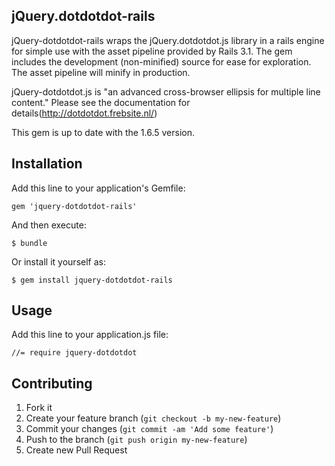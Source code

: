 ## jQuery.dotdotdot-rails

jQuery-dotdotdot-rails wraps the jQuery.dotdotdot.js library in a rails engine
for simple use with the asset pipeline provided by Rails 3.1. The gem includes
the development (non-minified) source for ease for exploration. The asset
pipeline will minify in production.

jQuery-dotdotdot.js is "an advanced cross-browser ellipsis for multiple line
content." Please see the documentation for
details(http://dotdotdot.frebsite.nl/)

This gem is up to date with the 1.6.5 version.

## Installation

Add this line to your application's Gemfile:

    gem 'jquery-dotdotdot-rails'

And then execute:

    $ bundle

Or install it yourself as:

    $ gem install jquery-dotdotdot-rails

## Usage

Add this line to your application.js file:

```
//= require jquery-dotdotdot
```

## Contributing

1. Fork it
2. Create your feature branch (`git checkout -b my-new-feature`)
3. Commit your changes (`git commit -am 'Add some feature'`)
4. Push to the branch (`git push origin my-new-feature`)
5. Create new Pull Request

